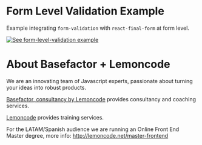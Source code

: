 # Form Level Validation Example

Example integrating `form-validation` with `react-final-form` at form level.

[![See form-level-validation example](https://codesandbox.io/static/img/play-codesandbox.svg)](https://codesandbox.io/s/github/lemoncode/form-validation/tree/master/examples/react-final-form/ts/form-level-validation?fontsize=14)

# About Basefactor + Lemoncode

We are an innovating team of Javascript experts, passionate about turning your ideas into robust products.

[Basefactor, consultancy by Lemoncode](http://www.basefactor.com) provides consultancy and coaching services.

[Lemoncode](http://lemoncode.net/services/en/#en-home) provides training services.

For the LATAM/Spanish audience we are running an Online Front End Master degree, more info: http://lemoncode.net/master-frontend
